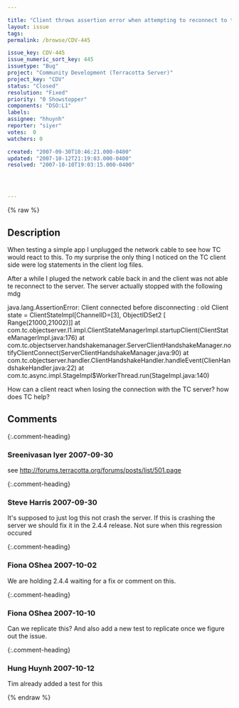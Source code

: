 ```yaml
---

title: "Client throws assertion error when attempting to reconnect to the TCServer - (assuming l1.reconnect is turned off)."
layout: issue
tags: 
permalink: /browse/CDV-445

issue_key: CDV-445
issue_numeric_sort_key: 445
issuetype: "Bug"
project: "Community Development (Terracotta Server)"
project_key: "CDV"
status: "Closed"
resolution: "Fixed"
priority: "0 Showstopper"
components: "DSO:L1"
labels: 
assignee: "hhuynh"
reporter: "siyer"
votes:  0
watchers: 0

created: "2007-09-30T10:46:21.000-0400"
updated: "2007-10-12T21:19:03.000-0400"
resolved: "2007-10-10T19:03:15.000-0400"




---
```


{% raw %}

## Description

<div markdown="1" class="description">

When testing a simple app I unplugged the network cable to see how TC would react to this. 
To my surprise the only thing I noticed on the TC client side were log statements in the client log files. 

After a while I pluged the network cable back in and the client was not able te reconnect to the server. The server actually stopped with the following mdg 

java.lang.AssertionError: Client connected before disconnecting : old Client state = ClientStateImpl[ChannelID=[3], ObjectIDSet2 [ Range(21000,21002)]] 
at com.tc.objectserver.l1.impl.ClientStateManagerImpl.startupClient(ClientStateManagerImpl.java:176) 
at com.tc.objectserver.handshakemanager.ServerClientHandshakeManager.notifyClientConnect(ServerClientHandshakeManager.java:90) 
at com.tc.objectserver.handler.ClientHandshakeHandler.handleEvent(ClienHandshakeHandler.java:22) 
at com.tc.async.impl.StageImpl$WorkerThread.run(StageImpl.java:140) 

How can a client react when losing the connection with the TC server? how does TC help? 

</div>

## Comments


{:.comment-heading}
### **Sreenivasan Iyer** <span class="date">2007-09-30</span>

<div markdown="1" class="comment">

see http://forums.terracotta.org/forums/posts/list/501.page

</div>


{:.comment-heading}
### **Steve Harris** <span class="date">2007-09-30</span>

<div markdown="1" class="comment">

It's supposed to just log this not crash the server. If this is crashing the server we should fix it in the 2.4.4 release. Not sure when this regression occured

</div>


{:.comment-heading}
### **Fiona OShea** <span class="date">2007-10-02</span>

<div markdown="1" class="comment">

We are holding 2.4.4 waiting for a fix or comment on this. 

</div>


{:.comment-heading}
### **Fiona OShea** <span class="date">2007-10-10</span>

<div markdown="1" class="comment">

Can we replicate this? And also add a new test to replicate once we figure out the issue.

</div>


{:.comment-heading}
### **Hung Huynh** <span class="date">2007-10-12</span>

<div markdown="1" class="comment">

Tim already added a test for this

</div>



{% endraw %}
